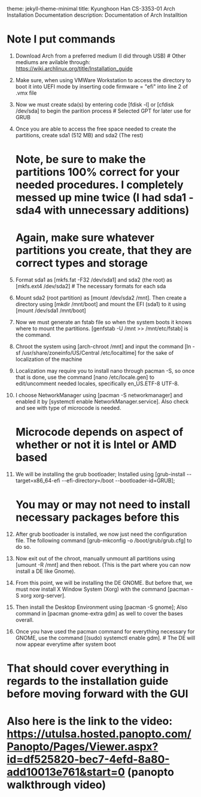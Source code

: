theme: jekyll-theme-minimal
title: Kyunghoon Han CS-3353-01 Arch Installation Documentation
description: Documentation of Arch Installtion

# Note I put commands

1. Download Arch from a preferred medium (I did through USB) # Other mediums are avilable through: https://wiki.archlinux.org/title/Installation_guide

2. Make sure, when using VMWare Workstation to access the directory to boot it into UEFI mode by inserting code firmware = "efi" into line 2 of .vmx file

3. Now we must create sda(s) by entering code [fdisk -l] or [cfdisk /dev/sda] to begin the parition process # Selected GPT for later use for GRUB

4. Once you are able to access the free space needed to create the partitions, create sda1 (512 MB) and sda2 (The rest)
   # Note, be sure to make the partitions 100% correct for your needed procedures. I completely messed up mine twice (I had sda1 - sda4 with unnecessary additions)
   # Again, make sure whatever partitions you create, that they are correct types and storage
   
5. Format sda1 as [mkfs.fat -F32 /dev/sda1] and sda2 (the root) as [mkfs.ext4 /dev/sda2] # The necessary formats for each sda

6. Mount sda2 (root partition) as [mount /dev/sda2 /mnt]. Then create a directory using [mkdir /mnt/boot] and mount the EFI (sda1) to it using [mount /dev/sda1 /mnt/boot]

7. Now we must generate an fstab file so when the system boots it knows where to mount the partitions. [genfstab -U /mnt >> /mnt/etc/fstab] is the command.

8. Chroot the system using [arch-chroot /mnt] and  input the command [ln -sf /usr/share/zoneinfo/US/Central /etc/localtime] for the sake of localization of the machine

9. Localization may require you to install nano through pacman -S, so once that is done, use the command [nano /etc/locale.gen] to edit/uncomment needed locales, specifically en_US.ETF-8 UTF-8.

10. I choose NetworkManager using [pacman -S networkmanager] and enabled it by [systemctl enable NetworkManager.service]. Also check and see with type of microcode is needed.
    # Microcode depends on aspect of whether or not it is Intel or AMD based

11. We will be installing the grub bootloader; Installed using [grub-install --target=x86_64-efi --efi-directory=/boot --bootloader-id=GRUB];
    # You may or may not need to install necessary packages before this

12. After grub bootloader is installed, we now just need the configuration file. The following command [grub-mkconfig -o /boot/grub/grub.cfg] to do so.

13. Now exit out of the chroot, manually unmount all partitions using [umount -R /mnt] and then reboot. (This is the part where you can now install a DE like Gnome).

14. From this point, we will be installing the DE GNOME. But before that, we must now install X Window System (Xorg) with the command [pacman -S xorg xorg-server].

15. Then install the Desktop Environment using [pacman -S gnome]; Also command in [pacman gnome-extra gdm] as well to cover the bases overall.

16. Once you have used the pacman command for everything necessary for GNOME, use the command [(sudo) systemctl enable gdm]. # The DE will now appear everytime after system boot

# That should cover everything in regards to the installation guide before moving forward with the GUI


# Also here is the link to the video: https://utulsa.hosted.panopto.com/Panopto/Pages/Viewer.aspx?id=df525820-bec7-4efd-8a80-add10013e761&start=0 (panopto walkthrough video)
